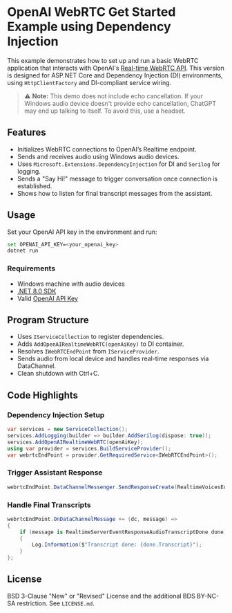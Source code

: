 # OpenAI WebRTC Get Started Example using Dependency Injection

This example demonstrates how to set up and run a basic WebRTC application that interacts with OpenAI's [Real-time WebRTC API](https://platform.openai.com/docs/guides/realtime-webrtc). This version is designed for ASP.NET Core and Dependency Injection (DI) environments, using `HttpClientFactory` and DI-compliant service wiring.

> ⚠️ **Note:** This demo does not include echo cancellation. If your Windows audio device doesn't provide echo cancellation, ChatGPT may end up talking to itself. To avoid this, use a headset.

## Features

- Initializes WebRTC connections to OpenAI’s Realtime endpoint.
- Sends and receives audio using Windows audio devices.
- Uses `Microsoft.Extensions.DependencyInjection` for DI and `Serilog` for logging.
- Sends a "Say Hi!" message to trigger conversation once connection is established.
- Shows how to listen for final transcript messages from the assistant.

## Usage

Set your OpenAI API key in the environment and run:

```bash
set OPENAI_API_KEY=<your_openai_key>
dotnet run
```

### Requirements

- Windows machine with audio devices
- [.NET 8.0 SDK](https://dotnet.microsoft.com/en-us/download)
- Valid [OpenAI API Key](https://platform.openai.com/account/api-keys)

## Program Structure

- Uses `IServiceCollection` to register dependencies.
- Adds `AddOpenAIRealtimeWebRTC(openAiKey)` to DI container.
- Resolves `IWebRTCEndPoint` from `IServiceProvider`.
- Sends audio from local device and handles real-time responses via DataChannel.
- Clean shutdown with Ctrl+C.

## Code Highlights

### Dependency Injection Setup

```csharp
var services = new ServiceCollection();
services.AddLogging(builder => builder.AddSerilog(dispose: true));
services.AddOpenAIRealtimeWebRTC(openAiKey);
using var provider = services.BuildServiceProvider();
var webrtcEndPoint = provider.GetRequiredService<IWebRTCEndPoint>();
```

### Trigger Assistant Response

```csharp
webrtcEndPoint.DataChannelMessenger.SendResponseCreate(RealtimeVoicesEnum.shimmer, "Say Hi!");
```

### Handle Final Transcripts

```csharp
webrtcEndPoint.OnDataChannelMessage += (dc, message) =>
{
    if (message is RealtimeServerEventResponseAudioTranscriptDone done)
    {
        Log.Information($"Transcript done: {done.Transcript}");
    }
};
```

## License

BSD 3-Clause "New" or "Revised" License and the additional BDS BY-NC-SA restriction. See `LICENSE.md`.
